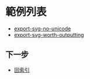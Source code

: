 

# 範例列表

* [export-svg-no-unicode](https://github.com/samwhelp/note-about-fontforge/tree/gh-pages/ubuntu/18.04/demo/case/export-svg-no-unicode)
* [export-svg-worth-outputting](https://github.com/samwhelp/note-about-fontforge/tree/gh-pages/ubuntu/18.04/demo/case/export-svg-worth-outputting)


## 下一步

* [回索引](all.md)
